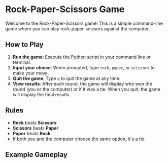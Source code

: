 # Rock-Paper-Scissors Game

Welcome to the Rock-Paper-Scissors game! This is a simple command-line game where you can play rock-paper-scissors against the computer.

## How to Play

1. **Run the game**: Execute the Python script in your command line or terminal.
2. **Input your choice**: When prompted, type `rock`, `paper`, or `scissors` to make your move.
3. **Quit the game**: Type `q` to quit the game at any time.
4. **View results**: After each round, the game will display who won the round (you or the computer) or if it was a tie. When you quit, the game will display the final results.

## Rules

- **Rock** beats **Scissors**
- **Scissors** beats **Paper**
- **Paper** beats **Rock**
- If both you and the computer choose the same option, it's a tie.

## Example Gameplay

